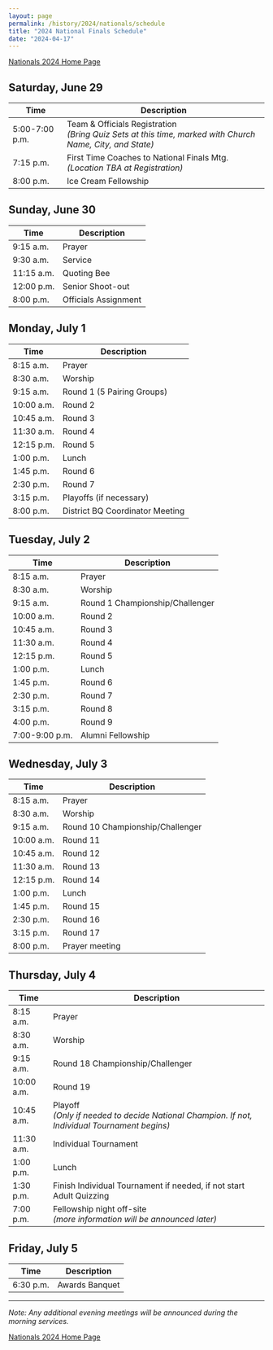 ```yaml
---
layout: page
permalink: /history/2024/nationals/schedule
title: "2024 National Finals Schedule"
date: "2024-04-17"
---
```


<a href="{% link _pages/history/2024/nationals/index.md %}" class="button is-primary">Nationals 2024 Home Page</a>

## Saturday, June 29

| Time           | Description                                                                                                   |
| -------------- | ------------------------------------------------------------------------------------------------------------- |
| 5:00-7:00 p.m. | Team & Officials Registration<br />_(Bring Quiz Sets at this time, marked with Church Name, City, and State)_ |
| 7:15 p.m.      | First Time Coaches to National Finals Mtg. _(Location TBA at Registration)_                                   |
| 8:00 p.m.      | Ice Cream Fellowship                                                                                          |

## Sunday, June 30

| Time       | Description          |
| ---------- | -------------------- |
| 9:15 a.m.  | Prayer               |
| 9:30 a.m.  | Service              |
| 11:15 a.m. | Quoting Bee          |
| 12:00 p.m. | Senior Shoot-out     |
| 8:00 p.m.  | Officials Assignment |

## Monday, July 1

| Time       | Description                     |
| ---------- | ------------------------------- |
| 8:15 a.m.  | Prayer                          |
| 8:30 a.m.  | Worship                         |
| 9:15 a.m.  | Round 1 (5 Pairing Groups)      |
| 10:00 a.m. | Round 2                         |
| 10:45 a.m. | Round 3                         |
| 11:30 a.m. | Round 4                         |
| 12:15 p.m. | Round 5                         |
| 1:00 p.m.  | Lunch                           |
| 1:45 p.m.  | Round 6                         |
| 2:30 p.m.  | Round 7                         |
| 3:15 p.m.  | Playoffs (if necessary)         |
| 8:00 p.m.  | District BQ Coordinator Meeting |

## Tuesday, July 2

| Time           | Description                     |
| -------------- | ------------------------------- |
| 8:15 a.m.      | Prayer                          |
| 8:30 a.m.      | Worship                         |
| 9:15 a.m.      | Round 1 Championship/Challenger |
| 10:00 a.m.     | Round 2                         |
| 10:45 a.m.     | Round 3                         |
| 11:30 a.m.     | Round 4                         |
| 12:15 p.m.     | Round 5                         |
| 1:00 p.m.      | Lunch                           |
| 1:45 p.m.      | Round 6                         |
| 2:30 p.m.      | Round 7                         |
| 3:15 p.m.      | Round 8                         |
| 4:00 p.m.      | Round 9                         |
| 7:00-9:00 p.m. | Alumni Fellowship               |

## Wednesday, July 3

| Time       | Description                      |
| ---------- | -------------------------------- |
| 8:15 a.m.  | Prayer                           |
| 8:30 a.m.  | Worship                          |
| 9:15 a.m.  | Round 10 Championship/Challenger |
| 10:00 a.m. | Round 11                         |
| 10:45 a.m. | Round 12                         |
| 11:30 a.m. | Round 13                         |
| 12:15 p.m. | Round 14                         |
| 1:00 p.m.  | Lunch                            |
| 1:45 p.m.  | Round 15                         |
| 2:30 p.m.  | Round 16                         |
| 3:15 p.m.  | Round 17                         |
| 8:00 p.m.  | Prayer meeting                   |

## Thursday, July 4

| Time       | Description                                                                                       |
| ---------- | ------------------------------------------------------------------------------------------------- |
| 8:15 a.m.  | Prayer                                                                                            |
| 8:30 a.m.  | Worship                                                                                           |
| 9:15 a.m.  | Round 18 Championship/Challenger                                                                  |
| 10:00 a.m. | Round 19                                                                                          |
| 10:45 a.m. | Playoff<br />_(Only if needed to decide National Champion. If not, Individual Tournament begins)_ |
| 11:30 a.m. | Individual Tournament                                                                             |
| 1:00 p.m.  | Lunch                                                                                             |
| 1:30 p.m.  | Finish Individual Tournament if needed, if not start Adult Quizzing                               |
| 7:00 p.m.  | Fellowship night off-site<br />_(more information will be announced later)_                       |

## Friday, July 5

| Time      | Description    |
| --------- | -------------- |
| 6:30 p.m. | Awards Banquet |

---

_Note: Any additional evening meetings will be announced during the morning services._

<a href="{% link _pages/history/2024/nationals/index.md %}" class="button is-primary">Nationals 2024 Home Page</a>

<!-- ---

# Past Days -->
